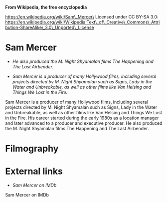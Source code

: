 **From Wikipedia, the free encyclopedia**

https://en.wikipedia.org/wiki/Sam\_Mercer\
Licensed under CC BY-SA 3.0:\
https://en.wikipedia.org/wiki/Wikipedia:Text\_of\_Creative\_Commons\_Attribution-ShareAlike\_3.0\_Unported\_License

Sam Mercer
==========

-   *He also produced the M. Night Shyamalan films The Happening and The
    Last Airbender.*

-   *Sam Mercer is a producer of many Hollywood films, including several
    projects directed by M. Night Shyamalan such as Signs, Lady in the
    Water and Unbreakable, as well as other films like Van Helsing and
    Things We Lost in the Fire.*

Sam Mercer is a producer of many Hollywood films, including several
projects directed by M. Night Shyamalan such as Signs, Lady in the Water
and Unbreakable, as well as other films like Van Helsing and Things We
Lost in the Fire. His career started during the early 1980s as a
location manager and later advanced to a producer and executive
producer. He also produced the M. Night Shyamalan films The Happening
and The Last Airbender.

Filmography
===========

External links
==============

-   *Sam Mercer on IMDb*

Sam Mercer on IMDb
